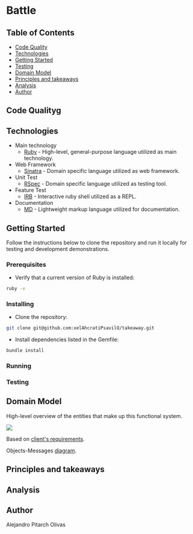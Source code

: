 # Battle


## Table of Contents
* [Code Quality](#code-quality)
* [Technologies](#technologies)
* [Getting Started](#getting-started)
* [Testing](#testing)
* [Domain Model](#domain-model)
* [Principles and takeaways](#principles-and-takeaways)
* [Analysis](#analysis)
* [Author](#author)

## Code Qualityg

## Technologies
- Main technology
  - [Ruby](https://www.ruby-lang.org/en/) - High-level, general-purpose language utilized as main technology.
- Web Framework
  - [Sinatra](http://sinatrarb.com/) - Domain specific language utilized as web framework.
- Unit Test
  - [RSpec](https://rspec.info/) - Domain specific language utilized as testing tool.
- Feature Test
  - [IRB](https://en.wikipedia.org/wiki/Interactive_Ruby_Shell) - Interactive ruby shell utilized as a REPL.
- Documentation
  - [MD](https://www.markdownguide.org/) - Lightweight markup language utilized for documentation.

## Getting Started

Follow the instructions below to clone the repository and run it locally for testing and development demonstrations.

### Prerequisites
- Verify that a current version of Ruby is installed:
```bash
ruby -v
```

### Installing
- Clone the repository:
```bash
git clone git@github.com:xelAhcratiPsavilO/takeaway.git
```
- Install dependencies listed in the Gemfile:
```bash
bundle install
```

### Running


### Testing


## Domain Model

High-level overview of the entities that make up this functional system.

![](domain_model/Domain_Model.png)

Based on [client's requirements](USER_STORIES.md).

Objects-Messages [diagram](DIAGRAM.md).

## Principles and takeaways


## Analysis


## Author

Alejandro Pitarch Olivas
